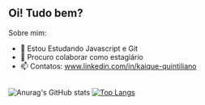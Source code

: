 ## Oi! Tudo bem?   

Sobre mim: 
- 🌱 Estou Estudando Javascript e Git
- 👯 Procuro colaborar como estagiário 
- 📫 Contatos: www.linkedin.com/in/kaique-quintiliano 

##

![Anurag's GitHub stats](https://github-readme-stats.vercel.app/api?username=kaiqueqpa&show_icons=true&theme=aura) [![Top Langs](https://github-readme-stats.vercel.app/api/top-langs/?username=kaiqueqpa&show_icons=true&theme=aura)](https://github.com/anuraghazra/github-readme-stats)
